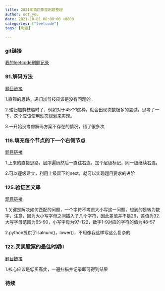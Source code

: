 ```yaml
---
title: 2021年第四季度刷题整理
author: not_you
date: 2021-10-01 00:00:00 +0800
categories: ["leetcode"]
tags: [刷题]

---
```




### git链接

[我的leetcode刷题记录](https://github.com/hubing1791/my_leetcode)

### 91.解码方法

[题目链接](https://leetcode-cn.com/problems/decode-ways/)

1.直观的思路，递归加剪枝应该是没有问题的。

2.递归加剪枝超时了，例如对于45个1这种，就会出现次数极多的尝试，思考了一下，这个应该使用动态规划来实现。

3.一开始没考虑解码方案不存在的情况，错了很多次



### 116.填充每个节点的下一个右侧节点

[题目链接](https://leetcode-cn.com/problems/populating-next-right-pointers-in-each-node/)

1.上来的直接思路，层序遍历然后一直往右连，加个层级标记，同一级继续右连。 

2.可以逐级建立，利用上级留下的next，就可以实现题目要求的进阶



### 125.验证回文串

[题目链接](https://leetcode-cn.com/problems/valid-palindrome/)

1.关键是解决如何匹配的问题，一个字符不考虑大小写这一问题，想到的是转为数字，注意，因为大小写字母之间插入了几个字符，因此差值并不是26，差值为32.大写字母范围为65-90，小写字母为97-122，数字1-9对应的字符的值为48-57

2.python提供了isalnum()，lower()，不用像我这样写这么复杂的



### 122.买卖股票的最佳时期II

[题目链接](https://leetcode-cn.com/problems/best-time-to-buy-and-sell-stock-ii/)

1.核心应该是低买高卖，一遍扫描并记录即可得到结果





### 待续



